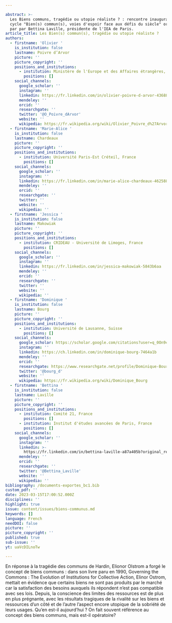 ```yaml
---

abstract: >-
  Les Biens communs, tragédie ou utopie réaliste ? : rencontre inaugurale du
  cycle "Bien(s) commun(s), voies d'espoir face aux défis du siècle" organisé
  par par Bettina Laville, présidente de l'IEA de Paris.
article_title: Les Bien(s) commun(s), tragédie ou utopie réaliste ?
authors:
  - firstname: 'Olivier '
    is_institution: false
    lastname: Poivre d’Arvor
    picture: ''
    picture_copyright: ''
    positions_and_institutions:
      - institution: Ministère de l'Europe et des Affaires étrangères, France
        positions: []
    social_channels:
      google_scholar: ''
      instagram: ''
      linkedin: https://fr.linkedin.com/in/olivier-poivre-d-arvor-436880201
      mendeley: ''
      orcid: ''
      researchgate: ''
      twitter: '@O_Poivre_dArvor'
      website: ''
      wikipedia: https://fr.wikipedia.org/wiki/Olivier_Poivre_d%27Arvor
  - firstname: 'Marie-Alice '
    is_institution: false
    lastname: Chardeaux
    picture: ''
    picture_copyright: ''
    positions_and_institutions:
      - institution: Université Paris-Est Créteil, France
        positions: []
    social_channels:
      google_scholar: ''
      instagram: ''
      linkedin: https://fr.linkedin.com/in/marie-alice-chardeaux-46258899
      mendeley: ''
      orcid: ''
      researchgate: ''
      twitter: ''
      website: ''
      wikipedia: ''
  - firstname: 'Jessica '
    is_institution: false
    lastname: Makowiak
    picture: ''
    picture_copyright: ''
    positions_and_institutions:
      - institution: CRIDEAU - Université de Limoges, France
        positions: []
    social_channels:
      google_scholar: ''
      instagram: ''
      linkedin: https://fr.linkedin.com/in/jessica-makowiak-5843b6aa
      mendeley: ''
      orcid: ''
      researchgate: ''
      twitter: ''
      website: ''
      wikipedia: ''
  - firstname: 'Dominique '
    is_institution: false
    lastname: Bourg
    picture: ''
    picture_copyright: ''
    positions_and_institutions:
      - institution: Université de Lausanne, Suisse
        positions: []
    social_channels:
      google_scholar: https://scholar.google.com/citations?user=q_0On9cAAAAJ&hl=fr
      instagram: ''
      linkedin: https://ch.linkedin.com/in/dominique-bourg-7464a1b
      mendeley: ''
      orcid: ''
      researchgate: https://www.researchgate.net/profile/Dominique-Bourg
      twitter: '@bourg_d'
      website: ''
      wikipedia: https://fr.wikipedia.org/wiki/Dominique_Bourg
  - firstname: 'Bettina '
    is_institution: false
    lastname: Laville
    picture: ''
    picture_copyright: ''
    positions_and_institutions:
      - institution: Comité 21, France
        positions: []
      - institution: Institut d'études avancées de Paris, France
        positions: []
    social_channels:
      google_scholar: ''
      instagram: ''
      linkedin: >-
        https://fr.linkedin.com/in/bettina-laville-a87a405b?original_referer=https%3A%2F%2Fwww.google.com%2F
      mendeley: ''
      orcid: ''
      researchgate: ''
      twitter: '@Bettina_Laville'
      website: ''
      wikipedia: ''
bibliography: /documents-exportes_bc1.bib
custom_pdf: ''
date: 2023-03-15T17:00:52.000Z
disciplines: ''
highlight: true
issue: content/issues/biens-communus.md
keywords: []
language: French
needDOI: false
picture: ''
picture_copyright: ''
published: true
sub-issue: ''
yt: uaVcDILnoTw

---
```







En réponse à la tragédie des communs de Hardin, Elionor Olstrom a forgé le concept de biens communs : dans son livre paru en 1990, Governing the Commons : The Evolution of Institutions for Collective Action, Elinor Ostrom, mettait en évidence que certains biens ne sont pas produits par le marché car la satisfaction des besoins auxquels ils répondent n’est pas compatible avec ses lois. Depuis, la conscience des limites des ressources est de plus en plus prégnante, avec les résultats tragiques de la rivalité sur les biens et ressources d’un côté et de l’autre l’aspect encore utopique de la sobriété de leurs usages. Qu’en est-il aujourd’hui ? On fait souvent référence au concept des biens communs, mais est-il opératoire?

<Youtube yt="uaVcDILnoTw" caption ="Les Biens communs, tragédie ou utopie réaliste ?"></Youtube>